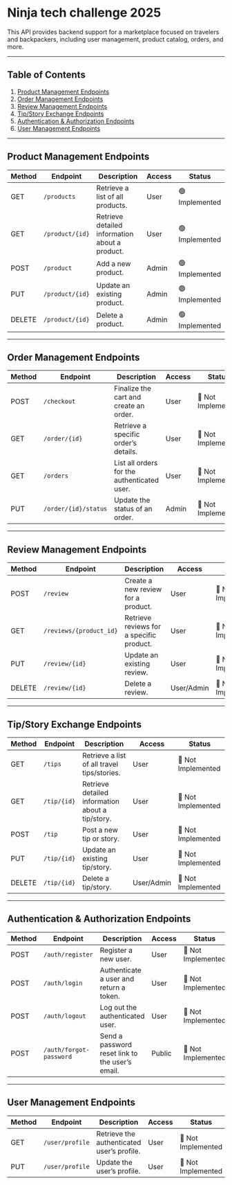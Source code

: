 # Ninja tech challenge 2025

This API provides backend support for a marketplace focused on travelers and backpackers, including user management, product catalog, orders, and more.

---

## Table of Contents

1. [Product Management Endpoints](#product-management-endpoints)
2. [Order Management Endpoints](#order-management-endpoints)
3. [Review Management Endpoints](#review-management-endpoints)
4. [Tip/Story Exchange Endpoints](#tipstory-exchange-endpoints)
5. [Authentication & Authorization Endpoints](#authentication--authorization-endpoints)
6. [User Management Endpoints](#user-management-endpoints)

---

## Product Management Endpoints

| **Method** | **Endpoint**    | **Description**                                | **Access** | **Status**     |
| ---------- | --------------- | ---------------------------------------------- | ---------- | -------------- |
| GET        | `/products`     | Retrieve a list of all products.               | User       | 🟢 Implemented |
| GET        | `/product/{id}` | Retrieve detailed information about a product. | User       | 🟢 Implemented |
| POST       | `/product`      | Add a new product.                             | Admin      | 🟢 Implemented |
| PUT        | `/product/{id}` | Update an existing product.                    | Admin      | 🟢 Implemented |
| DELETE     | `/product/{id}` | Delete a product.                              | Admin      | 🟢 Implemented |

---

## Order Management Endpoints

| **Method** | **Endpoint**         | **Description**                             | **Access** | **Status**         |
| ---------- | -------------------- | ------------------------------------------- | ---------- | ------------------ |
| POST       | `/checkout`          | Finalize the cart and create an order.      | User       | 🔴 Not Implemented |
| GET        | `/order/{id}`        | Retrieve a specific order’s details.        | User       | 🔴 Not Implemented |
| GET        | `/orders`            | List all orders for the authenticated user. | User       | 🔴 Not Implemented |
| PUT        | `/order/{id}/status` | Update the status of an order.              | Admin      | 🔴 Not Implemented |

---

## Review Management Endpoints

| **Method** | **Endpoint**            | **Description**                          | **Access** | **Status**         |
| ---------- | ----------------------- | ---------------------------------------- | ---------- | ------------------ |
| POST       | `/review`               | Create a new review for a product.       | User       | 🔴 Not Implemented |
| GET        | `/reviews/{product_id}` | Retrieve reviews for a specific product. | User       | 🔴 Not Implemented |
| PUT        | `/review/{id}`          | Update an existing review.               | User       | 🔴 Not Implemented |
| DELETE     | `/review/{id}`          | Delete a review.                         | User/Admin | 🔴 Not Implemented |

---

## Tip/Story Exchange Endpoints

| **Method** | **Endpoint** | **Description**                                  | **Access** | **Status**         |
| ---------- | ------------ | ------------------------------------------------ | ---------- | ------------------ |
| GET        | `/tips`      | Retrieve a list of all travel tips/stories.      | User       | 🔴 Not Implemented |
| GET        | `/tip/{id}`  | Retrieve detailed information about a tip/story. | User       | 🔴 Not Implemented |
| POST       | `/tip`       | Post a new tip or story.                         | User       | 🔴 Not Implemented |
| PUT        | `/tip/{id}`  | Update an existing tip/story.                    | User       | 🔴 Not Implemented |
| DELETE     | `/tip/{id}`  | Delete a tip/story.                              | User/Admin | 🔴 Not Implemented |

---

## Authentication & Authorization Endpoints

| **Method** | **Endpoint**            | **Description**                                 | **Access** | **Status**         |
| ---------- | ----------------------- | ----------------------------------------------- | ---------- | ------------------ |
| POST       | `/auth/register`        | Register a new user.                            | User       | 🔴 Not Implemented |
| POST       | `/auth/login`           | Authenticate a user and return a token.         | User       | 🔴 Not Implemented |
| POST       | `/auth/logout`          | Log out the authenticated user.                 | User       | 🔴 Not Implemented |
| POST       | `/auth/forgot-password` | Send a password reset link to the user’s email. | Public     | 🔴 Not Implemented |

---

## User Management Endpoints

| **Method** | **Endpoint**    | **Description**                            | **Access** | **Status**         |
| ---------- | --------------- | ------------------------------------------ | ---------- | ------------------ |
| GET        | `/user/profile` | Retrieve the authenticated user’s profile. | User       | 🔴 Not Implemented |
| PUT        | `/user/profile` | Update the user’s profile.                 | User       | 🔴 Not Implemented |
